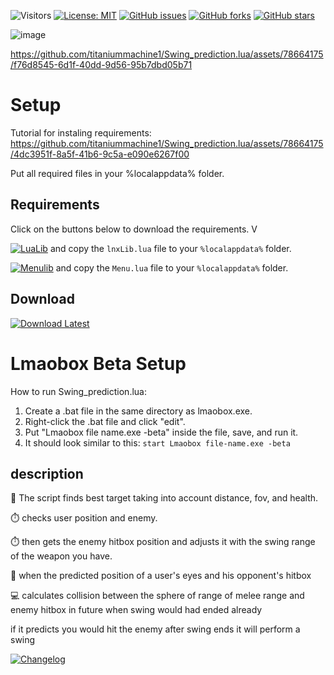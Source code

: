 ![Visitors](https://api.visitorbadge.io/api/visitors?path=https%3A%2F%2Fgithub.com%2Ftitaniummachine1%2FSwing_prediction.lua&label=Visitors&countColor=%23263759&style=plastic)
[![License: MIT](https://img.shields.io/badge/License-MIT-yellow.svg)](https://opensource.org/licenses/MIT)
[![GitHub issues](https://img.shields.io/github/issues/titaniummachine1/Swing_prediction.lua.svg)](https://github.com/titaniummachine1/Swing_prediction.lua/issues)
[![GitHub forks](https://img.shields.io/github/forks/titaniummachine1/Swing_prediction.lua.svg)](https://github.com/titaniummachine1/Swing_prediction.lua/network)
[![GitHub stars](https://img.shields.io/github/stars/titaniummachine1/Swing_prediction.lua.svg)](https://github.com/titaniummachine1/Swing_prediction.lua/stargazers)

![image](https://github.com/titaniummachine1/Swing_prediction.lua/assets/78664175/95c03687-f1f6-4455-adf6-cf7fd15830ff)

https://github.com/titaniummachine1/Swing_prediction.lua/assets/78664175/f76d8545-6d1f-40dd-9d56-95b7dbd05b71

# Setup

Tutorial for instaling requirements:
https://github.com/titaniummachine1/Swing_prediction.lua/assets/78664175/4dc3951f-8a5f-41b6-9c5a-e090e6267f00

Put all required files in your %localappdata% folder.

## Requirements
Click on the buttons below to download the requirements. V

[![LuaLib](https://img.shields.io/badge/Download-Latest-blue?style=for-the-badge&logo=download)](https://github.com/lnx00/Lmaobox-Library/releases/latest/) and copy the `lnxLib.lua` file to your `%localappdata%` folder.

[![Menulib](https://img.shields.io/badge/Download-Menu.lua_lnx00-blue?style=for-the-badge&logo=github)](https://github.com/lnx00/Lmaobox-LUA/blob/main/Menu.lua) and copy the `Menu.lua` file to your `%localappdata%` folder.

## Download
[![Download Latest](https://img.shields.io/github/downloads/titaniummachine1/Swing_prediction.lua/total.svg?style=for-the-badge&logo=download&label=Download%20Latest)](https://github.com/titaniummachine1/Swing_prediction.lua/releases/latest/download/Swing_prediction.lua)


# Lmaobox Beta Setup

How to run Swing_prediction.lua:
  1. Create a .bat file in the same directory as lmaobox.exe.
  2. Right-click the .bat file and click "edit".
  3. Put "Lmaobox file name.exe -beta" inside the file, save, and run it.
  4. It should look similar to this: `start Lmaobox file-name.exe -beta`

## description
👥 The script finds best target taking into account distance, fov, and health.

⏱️ checks user position and enemy. 

⏱️ then gets the enemy hitbox position and adjusts it with the swing range of the weapon you have.

👊 when the predicted position of a user's eyes and his opponent's hitbox

💻 calculates collision between the sphere of range of melee range and enemy hitbox in future when swing would had ended already

if it predicts you would hit the enemy after swing ends it will perform a swing

[![Changelog](https://img.shields.io/badge/Changelog-Latest%20Release-blue?style=for-the-badge)](https://github.com/titaniummachine1/Swing_prediction.lua/compare/v1.3.9_stable...main)


